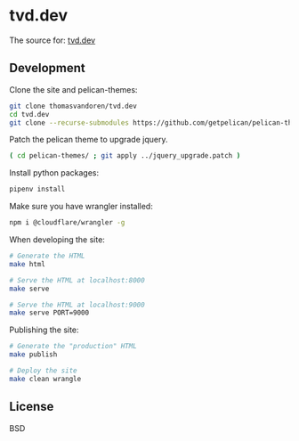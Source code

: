 # tvd.dev

The source for: [tvd.dev](https://tvd.dev)

Development
-----------

Clone the site and pelican-themes:

```bash
git clone thomasvandoren/tvd.dev
cd tvd.dev
git clone --recurse-submodules https://github.com/getpelican/pelican-themes
```

Patch the pelican theme to upgrade jquery.

```bash
( cd pelican-themes/ ; git apply ../jquery_upgrade.patch )
```

Install python packages:

```bash
pipenv install
```

Make sure you have wrangler installed:

```bash
npm i @cloudflare/wrangler -g
```

When developing the site:

```bash
# Generate the HTML
make html

# Serve the HTML at localhost:8000
make serve

# Serve the HTML at localhost:9000
make serve PORT=9000
```

Publishing the site:

```bash
# Generate the "production" HTML
make publish

# Deploy the site
make clean wrangle
```

License
-------
BSD
